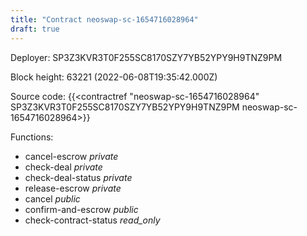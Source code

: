 ```yaml
---
title: "Contract neoswap-sc-1654716028964"
draft: true
---
```

Deployer: SP3Z3KVR3T0F255SC8170SZY7YB52YPY9H9TNZ9PM


 



Block height: 63221 (2022-06-08T19:35:42.000Z)

Source code: {{<contractref "neoswap-sc-1654716028964" SP3Z3KVR3T0F255SC8170SZY7YB52YPY9H9TNZ9PM neoswap-sc-1654716028964>}}

Functions:

* cancel-escrow _private_
* check-deal _private_
* check-deal-status _private_
* release-escrow _private_
* cancel _public_
* confirm-and-escrow _public_
* check-contract-status _read_only_
